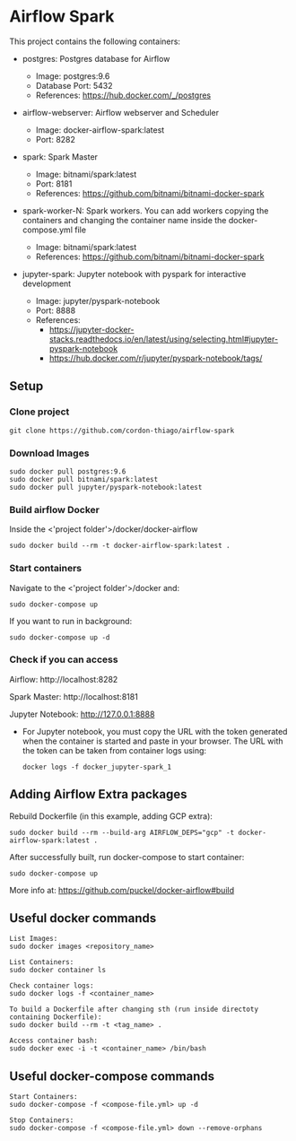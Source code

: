 # Airflow Spark

This project contains the following containers:

* postgres: Postgres database for Airflow
    * Image: postgres:9.6
    * Database Port: 5432
    * References: https://hub.docker.com/_/postgres

* airflow-webserver: Airflow webserver and Scheduler
    * Image: docker-airflow-spark:latest
    * Port: 8282

* spark: Spark Master
    * Image: bitnami/spark:latest
    * Port: 8181
    * References: https://github.com/bitnami/bitnami-docker-spark

* spark-worker-N: Spark workers. You can add workers copying the containers and changing the container name inside the docker-compose.yml file
    * Image: bitnami/spark:latest
    * References: https://github.com/bitnami/bitnami-docker-spark

* jupyter-spark: Jupyter notebook with pyspark for interactive development
  * Image: jupyter/pyspark-notebook
  * Port: 8888
  * References: 
    * https://jupyter-docker-stacks.readthedocs.io/en/latest/using/selecting.html#jupyter-pyspark-notebook
    * https://hub.docker.com/r/jupyter/pyspark-notebook/tags/

## Setup

### Clone project

    git clone https://github.com/cordon-thiago/airflow-spark

### Download Images

    sudo docker pull postgres:9.6
    sudo docker pull bitnami/spark:latest
    sudo docker pull jupyter/pyspark-notebook:latest

### Build airflow Docker

Inside the <'project folder'>/docker/docker-airflow

    sudo docker build --rm -t docker-airflow-spark:latest .

### Start containers

Navigate to the <'project folder'>/docker and:

    sudo docker-compose up

If you want to run in background:

    sudo docker-compose up -d

### Check if you can access

Airflow: http://localhost:8282

Spark Master: http://localhost:8181

Jupyter Notebook: http://127.0.0.1:8888
  * For Jupyter notebook, you must copy the URL with the token generated when the container is started and paste in your browser. The URL with the token can be taken from container logs using:
  
        docker logs -f docker_jupyter-spark_1

## Adding Airflow Extra packages

Rebuild Dockerfile (in this example, adding GCP extra):

    sudo docker build --rm --build-arg AIRFLOW_DEPS="gcp" -t docker-airflow-spark:latest .

After successfully built, run docker-compose to start container:

    sudo docker-compose up

More info at: https://github.com/puckel/docker-airflow#build

## Useful docker commands

    List Images:
    sudo docker images <repository_name>

    List Containers:
    sudo docker container ls

    Check container logs:
    sudo docker logs -f <container_name>

    To build a Dockerfile after changing sth (run inside directoty containing Dockerfile):
    sudo docker build --rm -t <tag_name> .

    Access container bash:
    sudo docker exec -i -t <container_name> /bin/bash

## Useful docker-compose commands

    Start Containers:
    sudo docker-compose -f <compose-file.yml> up -d

    Stop Containers:
    sudo docker-compose -f <compose-file.yml> down --remove-orphans
    

